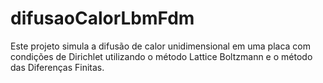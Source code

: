 # difusaoCalorLbmFdm

Este projeto simula a difusão de calor unidimensional em uma placa com condições de Dirichlet utilizando o método Lattice Boltzmann 
e o método das Diferenças Finitas.
